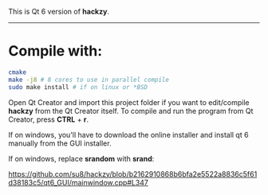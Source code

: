 This is Qt 6 version of **hackzy**. 

---

# Compile with:

```bash
cmake
make -j8 # 8 cores to use in parallel compile
sudo make install # if on linux or *BSD
```

Open Qt Creator and import this project folder if you want to edit/compile **hackzy** from the Qt Creator itself. To compile and run the program from Qt Creator, press **CTRL** + **r**.

If on windows, you'll have to download the online installer and install qt 6 manually from the GUI installer.

If on windows, replace **srandom** with **srand**:

https://github.com/su8/hackzy/blob/b2162910868b6bfa2e5522a8836c5f61d38183c5/qt6_GUI/mainwindow.cpp#L347
